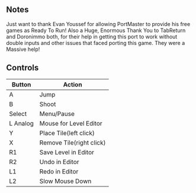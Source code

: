 ## Notes

Just want to thank Evan Youssef for allowing PortMaster to provide his free games as Ready To Run!
Also a Huge, Enormous Thank You to TabReturn and Doronimmo both, for their help in getting this port to work without double inputs and other issues that faced porting this game. They were a Massive help!

## Controls

| Button | Action |
|--|--| 
|A|Jump|
|B |Shoot|
|Select|Menu/Pause|
|L Analog|Mouse for Level Editor|
|Y|Place Tile(left click)|
|X|Remove Tile(right click)|
|R1|Save Level in Editor|
|R2|Undo in Editor|
|L1|Redo in Editor|
|L2|Slow Mouse Down|


